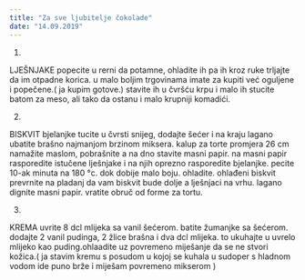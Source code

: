 ```yaml
--- 
title: "Za sve ljubitelje čokolade"
date: "14.09.2019"
---
```


1.
LJEŠNJAKE popecite u rerni da potamne, ohladite ih pa ih kroz ruke trljajte da im otpadne korica. u malo boljim trgovinama imate za kupiti već oguljene i popečene.( ja kupim gotove.) stavite ih u čvršću krpu i malo ih stucite batom za meso, ali tako da ostanu i malo krupniji komadići.

2.
 BISKVIT
bjelanjke tucite u čvrsti snijeg, dodajte šećer i na kraju lagano ubatite brašno najmanjom brzinom miksera.
kalup za torte promjera 26 cm namažite maslom, pobrašnite a na dno stavite masni papir.
na masni papir rasporedite istučene lješnjake i na njih oprezno rasporedite bjelanjke.
pecite 10-ak minuta na 180 °c. dok dobije malo boju. ohladite.
ohlađeni biskvit prevrnite na pladanj da vam biskvit bude dolje a lješnjaci na vrhu. lagano dignite masni papir. vratite obruč od forme za tortu.

3.
 KREMA
uvrite 8 dcl mlijeka sa vanil šećerom.
batite žumanjke sa šećerom. dodajte 2 vanil pudinga, 2 žlice brašna i dva dcl mlijeka. to ukuhajte u uvrelo mlijeko kao puding.ohlaadite uz povremeno miješanje da se ne stvori kožica.( ja stavim kremu s posudom u kojoj se kuhala u sudoper s hladnom vodom ide puno brže i miješam povremeno mikserom )